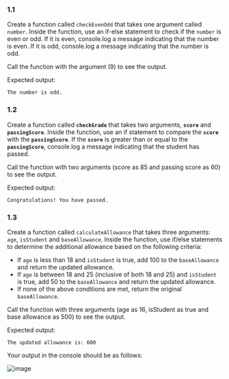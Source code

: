 ### 1.1

Create a function called `checkEvenOdd` that takes one argument called `number`. Inside the function, use an if-else statement to check if the `number` is even or odd. If it is even, console.log a message indicating that the number is even. If it is odd, console.log a message indicating that the number is odd.

Call the function with the argument (9) to see the output.

Expected output:

```
The number is odd.
```

### 1.2

Create a function called **`checkGrade`** that takes two arguments, **`score`** and **`passingScore`**. Inside the function, use an if statement to compare the **`score`** with the **`passingScore`**. If the **`score`** is greater than or equal to the **`passingScore`**, console.log a message indicating that the student has passed. 

Call the function with two arguments (score as 85 and passing score as 60) to see the output.

Expected output:

```
Congratulations! You have passed.
```

### 1.3

Create a function called `calculateAllowance` that takes three arguments: `age`, `isStudent` and `baseAllowance`. Inside the function, use if/else statements to determine the additional allowance based on the following criteria:

- If `age` is less than 18 and `isStudent` is true, add 100 to the `baseAllowance` and return the updated allowance.
- If `age` is between 18 and 25 (inclusive of both 18 and 25) and `isStudent` is true, add 50 to the `baseAllowance` and return the updated allowance.
- If none of the above conditions are met, return the original `baseAllowance`.

Call the function with three arguments (age as 16, isStudent as true and base allowance as 500) to see the output.

Expected output:

```
The updated allowance is: 600
```

Your output in the console should be as follows:

![image](https://github.com/user-attachments/assets/4aef0ccb-9d2d-4299-b02b-55f6635793e0)
